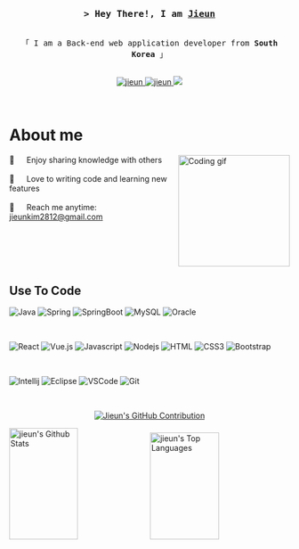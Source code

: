 <!-- Intro  -->
<h3 align="center">
        <samp>&gt; Hey There!, I am
                <b><a target="_blank" href="https://velog.io/@qpdjtm82/posts">Jieun</a></b>
        </samp>
</h3>

<p align="center"> 
  <samp>
    <!-- <a href="https://www.google.com/search?q=Al+Siam">「 Google Me 」</a> -->
    <br>
    「 I am a Back-end web application developer from <b>South Korea</b> 」
    <br>
    <br>
  </samp>
</p>

<p align="center">
 <a href="https://velog.io/@qpdjtm82" target="blank">
  <img src="https://img.shields.io/badge/BLOG-1fc392?style=for-the-badge&logo=vimeo&logoColor=white" alt="jieun" />
 </a>
 <a href="https://linkedin.com/in/jieun-kim-9897512a4/" target="_blank">
  <img src="https://img.shields.io/badge/LinkedIn-0077B5?style=for-the-badge&logo=linkedin&logoColor=white" alt="jieun"/>
 </a>
 <a href="jieunkim2812@gmail.com" target="_blank">
  <img src="https://img.shields.io/badge/Gmail-EA4335?style=for-the-badge&logo=Gmail&logoColor=white" />
 </a>
</p>
<br />

<!-- About Section -->

# About me

<p>
 <img align="right" width="200" src="https://gifdb.com/images/high/coding-animated-laptop-flow-stream-ja04010rm5o68zfk.gif" alt="Coding gif" />

🎉 &emsp; Enjoy sharing knowledge with others<br/><br/>
🥰 &emsp; Love to writing code and learning new features<br/><br/>
📧 &emsp; Reach me anytime: jieunkim2812@gmail.com<br/><br/>

 <!-- 💬 &emsp; Ask me about anything [here](https://github.com/alsiam/alsiam/issues) -->

</p>

<br/>
<br/>
<br/>

## Use To Code

![Java](https://img.shields.io/badge/Java-007396?style=for-the-badge)
![Spring](https://img.shields.io/badge/Spring-6DB33F?style=for-the-badge&logo=Spring&logoColor=white)
![SpringBoot](https://img.shields.io/badge/spring%20boot-6DB33F?style=for-the-badge&logo=springboot&logoColor=white)
![MySQL](https://img.shields.io/badge/mysql-4479A1?style=for-the-badge&logo=mysql&logoColor=white)
![Oracle](https://img.shields.io/badge/oracle-F80000?style=for-the-badge&logo=oracle&logoColor=white)

<br>

![React](https://img.shields.io/badge/-React-61DBFB?style=for-the-badge&logo=react&logoColor=white)
![Vue.js](https://img.shields.io/badge/Vue.js-4FC08D?style=for-the-badge&logo=Vue.js&logoColor=white)
![Javascript](https://img.shields.io/badge/Javascript-F0DB4F?style=for-the-badge&logo=javascript&logoColor=white)
![Nodejs](https://img.shields.io/badge/Nodejs-3C873A?style=for-the-badge&logo=node.js&logoColor=white)
![HTML](https://img.shields.io/badge/HTML5-E34F26?style=for-the-badge&logo=html5&logoColor=white)
![CSS3](https://img.shields.io/badge/CSS3-1572B6?style=for-the-badge&logo=css3&logoColor=white)
![Bootstrap](https://img.shields.io/badge/Bootstrap-563D7C?style=for-the-badge&logo=bootstrap&logoColor=white)

<br>

![Intellij](https://img.shields.io/badge/intellij_idea-000000?style=for-the-badge&logo=intellijidea&logoColor=white)
![Eclipse](https://img.shields.io/badge/eclipse_ide-2C2255?style=for-the-badge&logo=eclipseide&logoColor=white)
![VSCode](https://img.shields.io/badge/Visual_Studio-0078d7?style=for-the-badge&logo=visual%20studio&logoColor=white)
![Git](https://img.shields.io/badge/Git-F05032?style=for-the-badge&logo=git&logoColor=white)

<!-- ![React Native](https://img.shields.io/badge/React_Native-20232A?style=for-the-badge&logo=react&logoColor=61DAFB)
![Next.js](https://img.shields.io/badge/next.js-000000?style=for-the-badge&logo=nextdotjs&logoColor=white)
![MongoDB](https://img.shields.io/badge/MongoDB-4EA94B?style=for-the-badge&logo=mongodb&logoColor=white)
![SASS Badge](https://img.shields.io/badge/Sass-CC6699?style=for-the-badge&logo=sass&logoColor=white)
![Ant-Design](https://img.shields.io/badge/AntDesign-0170FE?style=for-the-badge&logo=antdesign&logoColor=white)
![Tailwind](https://img.shields.io/badge/Tailwind_CSS-092749?style=for-the-badge&logo=tailwindcss&logoColor=06B6D4&labelColor=000000)
![Strapi](https://img.shields.io/badge/strapi-2E7EEA?style=for-the-badge&logo=strapi&logoColor=white)
![Markdown](https://img.shields.io/badge/Markdown-000000?style=for-the-badge&logo=markdown&logoColor=white)
![Redux](https://img.shields.io/badge/Redux-593D88?style=for-the-badge&logo=redux&logoColor=white)
![React Query](https://img.shields.io/badge/-React_Query-FF4154?style=for-the-badge&logo=react%20query&logoColor=white) -->

<br/>

<!-- ## Top Open Source -

[![Web Projects](https://github-readme-stats.vercel.app/api/pin/?username=alsiam&repo=web-projects&border_color=7F3FBF&bg_color=0D1117&title_color=C9D1D9&text_color=8B949E&icon_color=7F3FBF)](https://github.com/alsiam/web-projects)
[![Al Folio](https://github-readme-stats.vercel.app/api/pin/?username=alsiam&repo=al-folio&border_color=7F3FBF&bg_color=0D1117&title_color=C9D1D9&text_color=8B949E&icon_color=7F3FBF)](https://github.com/alsiam/al-folio)
[![Al Siam Readme](https://github-readme-stats.vercel.app/api/pin/?username=alsiam&repo=alsiam&border_color=7F3FBF&bg_color=0D1117&title_color=C9D1D9&text_color=8B949E&icon_color=7F3FBF)](https://github.com/alsiam/alsiam)
[![Al Siam Teminal](https://github-readme-stats.vercel.app/api/pin/?username=alsiam&repo=alsiam.github.io&border_color=7F3FBF&bg_color=0D1117&title_color=C9D1D9&text_color=8B949E&icon_color=7F3FBF)](https://github.com/alsiam/alsiam.github.io)

<p align="left">
  <a href="https://github.com/alsiam?tab=repositories" target="_blank"><img alt="All Repositories" title="All Repositories" src="https://img.shields.io/badge/-All%20Repos-2962FF?style=for-the-badge&logo=koding&logoColor=white"/></a>
</p>

<br/>
<hr/>
<br/> -->

<!-- <p align="center">
  <a href="https://github.com/KuMMii">
    <img src="https://github-readme-streak-stats.herokuapp.com/?user=KuMMii" alt="KuMMii's GitHub streak"/>
  </a>
</p> -->

<p align="center">
  <a href="https://github.com/KuMMii">
    <img src="https://github-profile-summary-cards.vercel.app/api/cards/profile-details?username=KuMMii" alt="Jieun's GitHub Contribution"/>
  </a>
</p>

<a> 
    <a href="https://github.com/KuMMii"><img alt="jieun's Github Stats" src="https://github-readme-streak-stats.herokuapp.com/?user=KuMMii"  height="200px" width="49.5%"/></a>
  <a href="https://github.com/KuMMii"><img alt="jieun's Top Languages" src="https://denvercoder1-github-readme-stats.vercel.app/api/top-langs/?username=KuMMii&langs_count=8&layout=compact" height="192px" width="49.5%"/></a>
  <br/>
</a>

<!-- ![Al Siam's Graph](https://github-readme-activity-graph.vercel.app/graph?username=KuMMii&custom_title=Al%20Siam's%20GitHub%20Activity%20Graph&bg_color=0D1117&color=7F3FBF&line=7F3FBF&point=7F3FBF&area_color=FFFFFF&title_color=FFFFFF&area=true) -->
